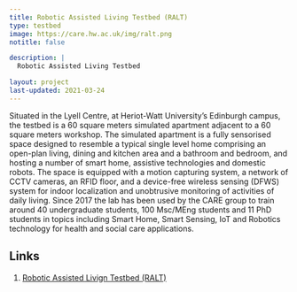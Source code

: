 ```yaml
---
title: Robotic Assisted Living Testbed (RALT)
type: testbed
image: https://care.hw.ac.uk/img/ralt.png
notitle: false

description: |
  Robotic Assisted Living Testbed

layout: project
last-updated: 2021-03-24
---
```


<p>
Situated in the Lyell Centre, at Heriot-Watt University’s Edinburgh campus, the testbed is a 60 square meters simulated apartment adjacent to a 60 square meters workshop. The simulated apartment is a fully sensorised space designed to resemble a typical single level home comprising an open-plan living, dining and kitchen area and a bathroom and bedroom, and hosting a number of smart home, assistive technologies and domestic robots. The space is equipped with a motion capturing system, a network of CCTV cameras, an RFID floor, and a device-free wireless sensing (DFWS) system for indoor localization and unobtrusive monitoring of activities of daily living. Since 2017 the lab has been used by the CARE group to train around 40 undergraduate students, 100 Msc/MEng students and 11 PhD students in topics including Smart Home, Smart Sensing, IoT and Robotics technology for health and social care applications.
</p>

## Links

1. <a href="http://ralt.hw.ac.uk">Robotic Assisted Livign Testbed (RALT)</a>